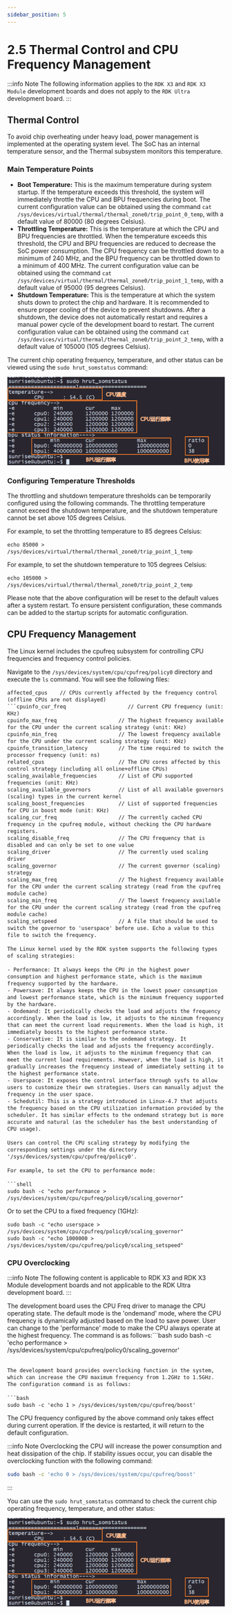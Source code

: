 ```yaml
---
sidebar_position: 5
---
```

# 2.5 Thermal Control and CPU Frequency Management

:::info Note
The following information applies to the `RDK X3` and `RDK X3 Module` development boards and does not apply to the `RDK Ultra` development board.
:::

## Thermal Control

To avoid chip overheating under heavy load, power management is implemented at the operating system level. The SoC has an internal temperature sensor, and the Thermal subsystem monitors this temperature.

### Main Temperature Points

- **Boot Temperature:** This is the maximum temperature during system startup. If the temperature exceeds this threshold, the system will immediately throttle the CPU and BPU frequencies during boot. The current configuration value can be obtained using the command `cat /sys/devices/virtual/thermal/thermal_zone0/trip_point_0_temp`, with a default value of 80000 (80 degrees Celsius).
- **Throttling Temperature:** This is the temperature at which the CPU and BPU frequencies are throttled. When the temperature exceeds this threshold, the CPU and BPU frequencies are reduced to decrease the SoC power consumption. The CPU frequency can be throttled down to a minimum of 240 MHz, and the BPU frequency can be throttled down to a minimum of 400 MHz. The current configuration value can be obtained using the command `cat /sys/devices/virtual/thermal/thermal_zone0/trip_point_1_temp`, with a default value of 95000 (95 degrees Celsius).
- **Shutdown Temperature:** This is the temperature at which the system shuts down to protect the chip and hardware. It is recommended to ensure proper cooling of the device to prevent shutdowns. After a shutdown, the device does not automatically restart and requires a manual power cycle of the development board to restart. The current configuration value can be obtained using the command `cat /sys/devices/virtual/thermal/thermal_zone0/trip_point_2_temp`, with a default value of 105000 (105 degrees Celsius).

The current chip operating frequency, temperature, and other status can be viewed using the `sudo hrut_somstatus` command:

![image-20220714113732289](./image/cpu_frequency/image-20220714113732289.png)

### Configuring Temperature Thresholds

The throttling and shutdown temperature thresholds can be temporarily configured using the following commands. The throttling temperature cannot exceed the shutdown temperature, and the shutdown temperature cannot be set above 105 degrees Celsius.

For example, to set the throttling temperature to 85 degrees Celsius:

```text
echo 85000 > /sys/devices/virtual/thermal/thermal_zone0/trip_point_1_temp
```

For example, to set the shutdown temperature to 105 degrees Celsius:

```text
echo 105000 > /sys/devices/virtual/thermal/thermal_zone0/trip_point_2_temp
```

Please note that the above configuration will be reset to the default values after a system restart. To ensure persistent configuration, these commands can be added to the startup scripts for automatic configuration.

## CPU Frequency Management

The Linux kernel includes the cpufreq subsystem for controlling CPU frequencies and frequency control policies.

Navigate to the `/sys/devices/system/cpu/cpufreq/policy0` directory and execute the `ls` command. You will see the following files:

```shell
affected_cpus    // CPUs currently affected by the frequency control (offline CPUs are not displayed)
```cpuinfo_cur_freq                    // Current CPU frequency (unit: KHz)
cpuinfo_max_freq                    // The highest frequency available for the CPU under the current scaling strategy (unit: KHz)
cpuinfo_min_freq                    // The lowest frequency available for the CPU under the current scaling strategy (unit: KHz)
cpuinfo_transition_latency          // The time required to switch the processor frequency (unit: ns)
related_cpus                        // The CPU cores affected by this control strategy (including all online+offline CPUs)
scaling_available_frequencies       // List of CPU supported frequencies (unit: KHz)
scaling_available_governors         // List of all available governors (scaling) types in the current kernel
scaling_boost_frequencies           // List of supported frequencies for CPU in boost mode (unit: KHz)
scaling_cur_freq                    // The currently cached CPU frequency in the cpufreq module, without checking the CPU hardware registers.
scaling_disable_freq                // The CPU frequency that is disabled and can only be set to one value
scaling_driver                      // The currently used scaling driver
scaling_governor                    // The current governor (scaling) strategy
scaling_max_freq                    // The highest frequency available for the CPU under the current scaling strategy (read from the cpufreq module cache)
scaling_min_freq                    // The lowest frequency available for the CPU under the current scaling strategy (read from the cpufreq module cache)
scaling_setspeed                    // A file that should be used to switch the governor to 'userspace' before use. Echo a value to this file to switch the frequency.

The Linux kernel used by the RDK system supports the following types of scaling strategies:

- Performance: It always keeps the CPU in the highest power consumption and highest performance state, which is the maximum frequency supported by the hardware.
- Powersave: It always keeps the CPU in the lowest power consumption and lowest performance state, which is the minimum frequency supported by the hardware.
- Ondemand: It periodically checks the load and adjusts the frequency accordingly. When the load is low, it adjusts to the minimum frequency that can meet the current load requirements. When the load is high, it immediately boosts to the highest performance state.
- Conservative: It is similar to the ondemand strategy. It periodically checks the load and adjusts the frequency accordingly. When the load is low, it adjusts to the minimum frequency that can meet the current load requirements. However, when the load is high, it gradually increases the frequency instead of immediately setting it to the highest performance state.
- Userspace: It exposes the control interface through sysfs to allow users to customize their own strategies. Users can manually adjust the frequency in the user space.
- Schedutil: This is a strategy introduced in Linux-4.7 that adjusts the frequency based on the CPU utilization information provided by the scheduler. It has similar effects to the ondemand strategy but is more accurate and natural (as the scheduler has the best understanding of CPU usage).

Users can control the CPU scaling strategy by modifying the corresponding settings under the directory '/sys/devices/system/cpu/cpufreq/policy0'.

For example, to set the CPU to performance mode:

```shell
sudo bash -c "echo performance > /sys/devices/system/cpu/cpufreq/policy0/scaling_governor"
```

Or to set the CPU to a fixed frequency (1GHz):

```shell
sudo bash -c "echo userspace > /sys/devices/system/cpu/cpufreq/policy0/scaling_governor"
sudo bash -c "echo 1000000 > /sys/devices/system/cpu/cpufreq/policy0/scaling_setspeed"
```

### CPU Overclocking

:::info Note
The following content is applicable to RDK X3 and RDK X3 Module development boards and not applicable to the RDK Ultra development board.
:::

The development board uses the CPU Freq driver to manage the CPU operating state. The default mode is the 'ondemand' mode, where the CPU frequency is dynamically adjusted based on the load to save power. User can change to the 'performance' mode to make the CPU always operate at the highest frequency. The command is as follows:```bash
sudo bash -c 'echo performance > /sys/devices/system/cpu/cpufreq/policy0/scaling_governor'
```

The development board provides overclocking function in the system, which can increase the CPU maximum frequency from 1.2GHz to 1.5GHz. The configuration command is as follows:

```bash
sudo bash -c 'echo 1 > /sys/devices/system/cpu/cpufreq/boost'
```

The CPU frequency configured by the above command only takes effect during current operation. If the device is restarted, it will return to the default configuration.

:::info Note
Overclocking the CPU will increase the power consumption and heat dissipation of the chip. If stability issues occur, you can disable the overclocking function with the following command:

```bash
sudo bash -c 'echo 0 > /sys/devices/system/cpu/cpufreq/boost'
```

:::

You can use the `sudo hrut_somstatus` command to check the current chip operating frequency, temperature, and other status:

![image-20220714113732289](./image/cpu_frequency/image-20220714113732289.png)
